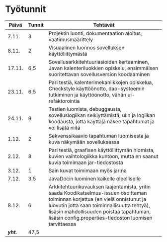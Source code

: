 # Työtunnit

Päivä | Tunnit | Tehtävät
----- | ------ | --------
7.11. | 3 | Projektin luonti, dokumentaation aloitus, vaatimusmäärittely
8.11. | 2 | Visuaalinen luonnos sovelluksen käyttöliittymästä
17.11. | 6,5 | Sovellusarkkitehtuuriasioiden kertaaminen, Javan kalenteriluokkien opiskelu, ensimmäisen suoritettavan sovellusversion koodaaminen
23.11. | 6,5 | Pari testiä, kalenterimekaniikkojen opiskelua, Checkstyle käyttöönotto, dao-systeemin tutkiminen ja käyttöönotto, vähän ui-refaktorointia
24.11. | 9 | Testien luomista, debuggausta, sovelluslogiikan selkiyttämistä, ui:n ja logiikan koodausta, jotta käyttäjä näkee tapahtumat ja voi lisätä niitä
1.12. | 2 | Sekvenssikaavio tapahtuman luomisesta ja kuva näkymään sovelluksessa
2.12. | 8 | Pari testiä, graafisen käyttöliittymän hiomista, kuvien vaihtologiikka kuntoon, mutta en saanut kuvia toimimaan jar-tiedostosta
3.12. | 1 | Sain kuvat toimimaan myös jar:na
7.12. | 3,5 | JavaDocin luominen kaikelle oleelliselle
8.12. | 6 | Arkkitehtuurikuvauksen laajentamista, yritin saada Koodikatselmus-issuen osoittaman toiminnan korjattua (en vielä onnistunut ja luovutin jotta saan toiminnallisuutta tehtyä), lisäsin mahdollisuuden poistaa tapahtuman, lisäsin config.properties-tiedoston luomisen tarvittaessa
**_yht._** | 47,5 |  
